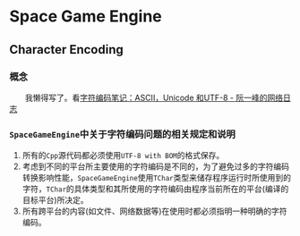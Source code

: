 ﻿# Space Game Engine
## Character Encoding
### 概念
&emsp;&emsp;我懒得写了。看[字符编码笔记：ASCII，Unicode 和UTF-8 - 阮一峰的网络日志](http://www.ruanyifeng.com/blog/2007/10/ascii_unicode_and_utf-8.html)

### `SpaceGameEngine`中关于字符编码问题的相关规定和说明
1. 所有的`Cpp`源代码都必须使用`UTF-8 with BOM`的格式保存。
2. 考虑到不同的平台所主要使用的字符编码是不同的，为了避免过多的字符编码转换影响性能，`SpaceGameEngine`使用`TChar`类型来储存程序运行时所使用到的字符，`TChar`的具体类型和其所使用的字符编码由程序当前所在的平台(编译的目标平台)所决定。
3. 所有跨平台的内容(如文件、网络数据等)在使用时都必须指明一种明确的字符编码。